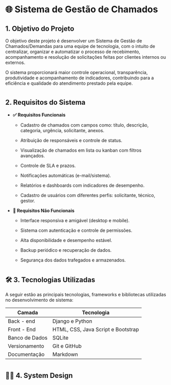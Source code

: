 # 🌐 Sistema de Gestão de Chamados


## 1. Objetivo do Projeto

O objetivo deste projeto é desenvolver um Sistema de Gestão de Chamados/Demandas para uma equipe de tecnologia, com o intuito de centralizar, organizar e automatizar o processo de recebimento, acompanhamento e resolução de solicitações feitas por clientes internos ou externos.

O sistema proporcionará maior controle operacional, transparência, produtividade e acompanhamento de indicadores, contribuindo para a eficiência e qualidade do atendimento prestado pela equipe.

#

## 2. Requisitos do Sistema

* **✅ Requisitos Funcionais**

    * Cadastro de chamados com campos como: título, descrição, categoria, urgência, solicitante, anexos.

    * Atribuição de responsáveis e controle de status.

    * Visualização de chamados em lista ou kanban com filtros avançados.

    * Controle de SLA e prazos.

    * Notificações automáticas (e-mail/sistema).

    * Relatórios e dashboards com indicadores de desempenho.

    * Cadastro de usuários com diferentes perfis: solicitante, técnico, gestor.

* **🚫 Requisitos Não Funcionais**

    * Interface responsiva e amigável (desktop e mobile).

    * Sistema com autenticação e controle de permissões.

    * Alta disponibilidade e desempenho estável.

    * Backup periódico e recuperação de dados.

    * Segurança dos dados trafegados e armazenados.

#

## **🛠 3. Tecnologias Utilizadas** 

A seguir estão as principais tecnologias, frameworks e bibliotecas utilizadas no desenvolvimento de sistema:

| Camada         | Tecnologia       |                                  
|------------------|----------------
| Back - end               | Django e Python    
| Front - End            | HTML, CSS, Java Script e Bootstrap           
| Banco de Dados        | SQLite               
| Versionamento     | Git e GitHub         
| Documentação   | Markdown 

#

## **✍🏽 4. System Design**
